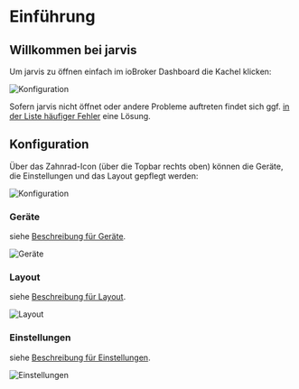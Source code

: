 # Einführung

## Willkommen bei jarvis

Um jarvis zu öffnen einfach im ioBroker Dashboard die Kachel klicken:

![Konfiguration](https://github.com/Zefau/jarvis.wiki.de/tree/dcc64208dcd9c308f108797be6e728074005e267/xx-Home-ioBroker-Dashboard.png)

Sofern jarvis nicht öffnet oder andere Probleme auftreten findet sich ggf. [in der Liste häufiger Fehler](https://github.com/Zefau/jarvis.wiki.de/tree/dcc64208dcd9c308f108797be6e728074005e267/other/faq.md) eine Lösung.

## Konfiguration

Über das Zahnrad-Icon \(über die Topbar rechts oben\) können die Geräte, die Einstellungen und das Layout gepflegt werden:

![Konfiguration](https://github.com/Zefau/jarvis.wiki.de/tree/dcc64208dcd9c308f108797be6e728074005e267/xx-Home-Settings-Button.png)

### Geräte

siehe [Beschreibung für Geräte](https://github.com/Zefau/jarvis.wiki.de/tree/dcc64208dcd9c308f108797be6e728074005e267/devices/devices.md).

![Ger&#xE4;te](https://github.com/Zefau/jarvis.wiki.de/tree/dcc64208dcd9c308f108797be6e728074005e267/xx-Home-Devices.png)

### Layout

siehe [Beschreibung für Layout](layout/layout.md).

![Layout](https://github.com/Zefau/jarvis.wiki.de/tree/dcc64208dcd9c308f108797be6e728074005e267/xx-Home-Layout.png)

### Einstellungen

siehe [Beschreibung für Einstellungen](https://github.com/Zefau/jarvis.wiki.de/tree/dcc64208dcd9c308f108797be6e728074005e267/settings/settings.md).

![Einstellungen](https://github.com/Zefau/jarvis.wiki.de/tree/dcc64208dcd9c308f108797be6e728074005e267/xx-Home-Settings.png)

